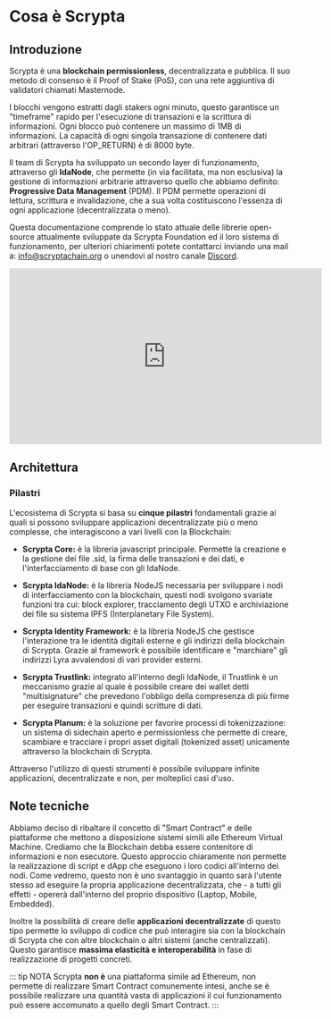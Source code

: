 # Cosa è Scrypta


## Introduzione

Scrypta è una **blockchain permissionless**, decentralizzata e pubblica. Il suo metodo di consenso è il Proof of Stake (PoS), con una rete aggiuntiva di validatori chiamati Masternode.

I blocchi vengono estratti dagli stakers ogni minuto, questo garantisce un "timeframe" rapido per l'esecuzione di transazioni e la scrittura di informazioni. Ogni blocco può contenere un massimo di 1MB di informazioni. La capacità di ogni singola transazione di contenere dati arbitrari (attraverso l'OP_RETURN) è di 8000 byte.

Il team di Scrypta ha sviluppato un secondo layer di funzionamento, attraverso gli **IdaNode**, che permette (in via facilitata, ma non esclusiva) la gestione di informazioni arbitrarie attraverso quello che abbiamo definito: **Progressive Data Management** (PDM). Il PDM permette operazioni di lettura, scrittura e invalidazione, che a sua volta costituiscono l'essenza di ogni applicazione (decentralizzata o meno).

Questa documentazione comprende lo stato attuale delle librerie open-source attualmente sviluppate da Scrypta Foundation ed il loro sistema di funzionamento, per ulteriori chiarimenti potete contattarci inviando una mail a: info@scryptachain.org o unendovi al nostro canale [Discord](https://discord.me/scryptachain).


<iframe width="560" height="315" src="https://www.youtube.com/embed/eG3sYhHQbFs" frameborder="0" allow="accelerometer; autoplay; encrypted-media; gyroscope; picture-in-picture" allowfullscreen></iframe>

## Architettura

### Pilastri

L'ecosistema di Scrypta si basa su **cinque pilastri** fondamentali grazie ai quali si possono sviluppare applicazioni decentralizzate più o meno complesse, che interagiscono a vari livelli con la Blockchain:

-   **Scrypta Core:** è la libreria javascript principale. Permette la creazione e la gestione dei file .sid, la firma delle transazioni e dei dati, e l'interfacciamento di base con gli IdaNode.
    
-   **Scrypta IdaNode:** è la libreria NodeJS necessaria per sviluppare i nodi di interfacciamento con la blockchain, questi nodi svolgono svariate funzioni tra cui: block explorer, tracciamento degli UTXO e archiviazione dei file su sistema IPFS (Interplanetary File System).
    
-   **Scrypta Identity Framework:** è la libreria NodeJS che gestisce l'interazione tra le identità digitali esterne e gli indirizzi della blockchain di Scrypta. Grazie al framework è possibile identificare e "marchiare" gli indirizzi Lyra avvalendosi di vari provider esterni.
    
-   **Scrypta Trustlink:** integrato all'interno degli IdaNode, il Trustlink è un meccanismo grazie al quale è possibile creare dei wallet detti "multisignature" che prevedono l'obbligo della compresenza di più firme per eseguire transazioni e quindi scritture di dati.

-   **Scrypta Planum:** è la soluzione per favorire processi di tokenizzazione: un sistema di sidechain aperto e permissionless che permette di creare, scambiare e tracciare i propri asset digitali (tokenized asset) unicamente attraverso la blockchain di Scrypta.
    

Attraverso l'utilizzo di questi strumenti è possibile sviluppare infinite applicazioni, decentralizzate e non, per molteplici casi d'uso.

## Note tecniche

Abbiamo deciso di ribaltare il concetto di "Smart Contract" e delle piattaforme che mettono a disposizione sistemi simili alle Ethereum Virtual Machine. Crediamo che la Blockchain debba essere contenitore di informazioni e non esecutore. Questo approccio chiaramente non permette la realizzazione di script e dApp che eseguono i loro codici all'interno dei nodi. Come vedremo, questo non è uno svantaggio in quanto sarà l'utente stesso ad eseguire la propria applicazione decentralizzata, che - a tutti gli effetti - opererà dall'interno del proprio dispositivo (Laptop, Mobile, Embedded).

Inoltre la possibilità di creare delle **applicazioni decentralizzate** di questo tipo permette lo sviluppo di codice che può interagire sia con la blockchain di Scrypta che con altre blockchain o altri sistemi (anche centralizzati). Questo garantisce **massima elasticità e interoperabilità** in fase di realizzazione di progetti concreti.

::: tip NOTA
Scrypta **non è** una piattaforma simile ad Ethereum, non permette di realizzare Smart Contract comunemente intesi, anche se è possibile realizzare una quantità vasta di applicazioni il cui funzionamento può essere accomunato a quello degli Smart Contract.
:::